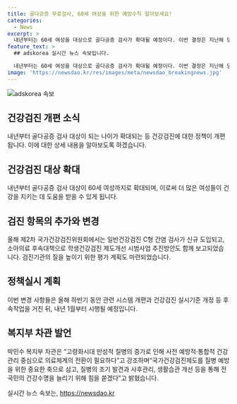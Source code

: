 ```yaml
---
title: 골다공증 무료검사, 60세 여성을 위한 예방수칙 알아보세요!
categories:
  - News
excerpt: >
  내년부터는 60세 여성을 대상으로 골다공증 검사가 확대될 예정이다. 이번 결정은 지난해 당정협의를 통해 발표된 여성건강증진 대책의 일환으로, 고령화시대에 따른 만성적 질병 증가에 대비한 것이다. 또한 영유아 건강검진과 구강검진에 대한 개선방안도 함께 발표되었으며, 이에 따라 관련 시스템 개편과 건강검진 실시기준 개정 작업이 추진 중이다. 이러한 변화는 국가건강검진제도를 통해 국민의 건강수명을 늘리기 위한 노력의 일환이라고 볼 수 있다.
feature_text: >
  ## adskorea 실시간 뉴스 속보입니다.

  내년부터는 60세 여성을 대상으로 골다공증 검사가 확대될 예정이다. 이번 결정은 지난해 당정협의를 통해 발표된 여성건강증진 대책의 일환으로, 고령화시대에 따른 만성적 질병 증가에 대비한 것이다. 또한 영유아 건강검진과 구강검진에 대한 개선방안도 함께 발표되었으며, 이에 따라 관련 시스템 개편과 건강검진 실시기준 개정 작업이 추진 중이다. 이러한 변화는 국가건강검진제도를 통해 국민의 건강수명을 늘리기 위한 노력의 일환이라고 볼 수 있다.
image: 'https://newsdao.kr/res/images/meta/newsdao_breakingnews.jpg'
---
```


<p><img src="https://newsdao.kr/res/images/meta/newsdao_breakingnews.jpg" alt="adskorea 속보" /></p>

<h2 data-ke-size="size26">건강검진 개편 소식</h2>

<p data-ke-size="size16">내년부터 골다공증 검사 대상이 되는 나이가 확대되는 등 건강검진에 대한 정책이 개편됩니다. 이에 대한 상세 내용을 알아보도록 하겠습니다.</p>

<h2 data-ke-size="size24">건강검진 대상 확대</h2>

<p data-ke-size="size16">내년부터 골다공증 검사 대상이 60세 여성까지로 확대되며, 이로써 더 많은 여성들이 건강을 지키는 데 도움을 받을 수 있게 됩니다.</p>

<h2 data-ke-size="size24">검진 항목의 추가와 변경</h2>

<p data-ke-size="size16">올해 제2차 국가건강검진위원회에서는 일반건강검진 C형 간염 검사가 신규 도입되고, 소아의료 후속대책으로 학생건강검진 제도개선 시범사업 추진방안도 함께 보고되었습니다. 검진기관의 질을 높이기 위한 평가 계획도 마련되었습니다.</p>

<h2 data-ke-size="size24">정책실시 계획</h2>

<p data-ke-size="size16">이번 변경 사항들은 올해 하반기 동안 관련 시스템 개편과 건강검진 실시기준 개정 등 후속작업을 거친 뒤, 내년 1월부터 시행될 예정입니다.</p>

<h2 data-ke-size="size24">복지부 차관 발언</h2>

<p data-ke-size="size16">박민수 복지부 차관은 “고령화시대 만성적 질병의 증가로 인해 사전 예방적·통합적 건강관리 중심으로 의료체계의 전환이 필요하다”고 강조하며“국가건강검진제도를 질병 예방을 위한 중요한 축으로 삼고, 질병의 조기 발견과 사후관리, 생활습관 개선 등을 통해 전 국민의 건강수명을 늘리기 위해 힘을 쏟겠다”고 밝혔습니다.</p>
실시간 뉴스 속보는, <a href="https://newsdao.kr" rel="dofollow">https://newsdao.kr</a>


